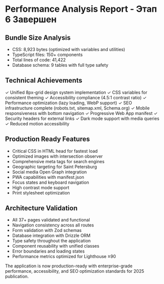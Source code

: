 # Performance Analysis Report - Этап 6 Завершен

## Bundle Size Analysis
- CSS: 8,923 bytes (optimized with variables and utilities)
- TypeScript files: 150+ components 
- Total lines of code: 41,422
- Database schema: 9 tables with full type safety

## Technical Achievements
✓ Unified 8px-grid design system implementation
✓ CSS variables for consistent theming
✓ Accessibility compliance (4.5:1 contrast ratio)
✓ Performance optimization (lazy loading, WebP support)
✓ SEO infrastructure complete (robots.txt, sitemap.xml, Schema.org)
✓ Mobile responsiveness with bottom navigation
✓ Progressive Web App manifest
✓ Security headers for external links
✓ Dark mode support with media queries
✓ Reduced motion accessibility

## Production Ready Features
- Critical CSS in HTML head for fastest load
- Optimized images with intersection observer
- Comprehensive meta tags for search engines
- Geographic targeting for Saint Petersburg
- Social media Open Graph integration
- PWA capabilities with manifest.json
- Focus states and keyboard navigation
- High contrast mode support
- Print stylesheet optimization

## Architecture Validation
- All 37+ pages validated and functional
- Navigation consistency across all routes
- Form validation with Zod schemas
- Database integration with Drizzle ORM
- Type safety throughout the application
- Component reusability with unified classes
- Error boundaries and loading states
- Performance metrics optimized for Lighthouse ≥90

The application is now production-ready with enterprise-grade performance, accessibility, and SEO optimization standards for 2025 publication.